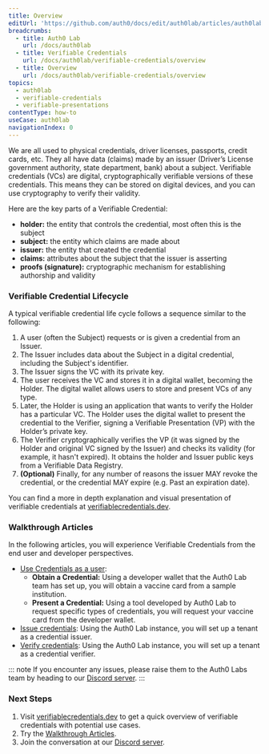 ```yaml
---
title: Overview
editUrl: 'https://github.com/auth0/docs/edit/auth0lab/articles/auth0lab/verifiable-credentials/overview.md'
breadcrumbs:
  - title: Auth0 Lab
    url: /docs/auth0lab
  - title: Verifiable Credentials
    url: /docs/auth0lab/verifiable-credentials/overview
  - title: Overview
    url: /docs/auth0lab/verifiable-credentials/overview
topics:
  - auth0lab
  - verifiable-credentials
  - verifiable-presentations
contentType: how-to
useCase: auth0lab
navigationIndex: 0
---
```


We are all used to physical credentials, driver licenses, passports, credit cards, etc. They all have data (claims) made by an issuer (Driver’s License government authority, state department, bank) about a subject. Verifiable credentials (VCs) are digital, cryptographically verifiable versions of these credentials. This means they can be stored on digital devices, and you can use cryptography to verify their validity.

Here are the key parts of a Verifiable Credential:

* __holder:__ the entity that controls the credential, most often this is the subject
* __subject:__ the entity which claims are made about
* __issuer:__ the entity that created the credential
* __claims:__ attributes about the subject that the issuer is asserting
* __proofs (signature):__ cryptographic mechanism for establishing authorship and validity

### Verifiable Credential Lifecycle

A typical verifiable credential life cycle follows a sequence similar to the following:

1. A user (often the Subject) requests or is given a credential from an Issuer.
2. The Issuer includes data about the Subject in a digital credential, including the Subject's identifier.
3. The Issuer signs the VC with its private key.
4. The user receives the VC and stores it in a digital wallet, becoming the Holder. The digital wallet allows users to store and present VCs of any type.
5. Later, the Holder is using an application that wants to verify the Holder has a particular VC. The Holder uses the digital wallet to present the credential to the Verifier, signing a Verifiable Presentation (VP) with the Holder’s private key.
6. The Verifier cryptographically verifies the VP (it was signed by the Holder and original VC signed by the Issuer) and checks its validity (for example, it hasn't expired). It obtains the holder and Issuer public keys from a Verifiable Data Registry.
7. __(Optional)__ Finally, for any number of reasons the issuer MAY revoke the credential, or the credential MAY expire (e.g. Past an expiration date).

You can find a more in depth explanation and visual presentation of verifiable credentials at [verifiablecredentials.dev](https://verifiablecredentials.dev/).

### Walkthrough Articles

In the following articles, you will experience Verifiable Credentials from the end user and developer perspectives.

* [Use Credentials as a user](/auth0lab/verifiable-credentials/end-user-experience):
  * __Obtain a Credential:__ Using a developer wallet that the Auth0 Lab team has set up, you will obtain a vaccine card from a sample institution.
  * __Present a Credential:__ Using a tool developed by Auth0 Lab to request specific types of credentials, you will request your vaccine card from the developer wallet.
* [Issue credentials](/auth0lab/verifiable-credentials/issue-credentials): Using the Auth0 Lab instance, you will set up a tenant as a credential issuer.
* [Verify credentials](/auth0lab/verifiable-credentials/verify-credentials): Using the Auth0 Lab instance, you will set up a tenant as a credential verifier.

::: note
If you encounter any issues, please raise them to the Auth0 Labs team by heading to our [Discord server](https://auth0lab.com/chat).
:::

### Next Steps

1. Visit [verifiablecredentials.dev](https://verifiablecredentials.dev/) to get a quick overview of verifiable credentials with potential use cases.
2. Try the [Walkthrough Articles](#walkthrough-articles).
3. Join the conversation at our [Discord server](https://auth0lab.com/chat).
